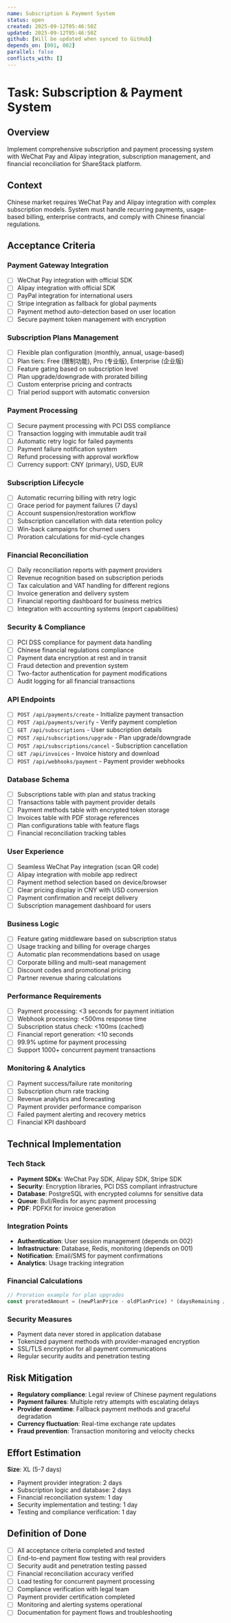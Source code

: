 ```yaml
---
name: Subscription & Payment System
status: open
created: 2025-09-12T05:46:50Z
updated: 2025-09-12T05:46:50Z
github: [Will be updated when synced to GitHub]
depends_on: [001, 002]
parallel: false
conflicts_with: []
---
```


# Task: Subscription & Payment System

## Overview
Implement comprehensive subscription and payment processing system with WeChat Pay and Alipay integration, subscription management, and financial reconciliation for ShareStack platform.

## Context
Chinese market requires WeChat Pay and Alipay integration with complex subscription models. System must handle recurring payments, usage-based billing, enterprise contracts, and comply with Chinese financial regulations.

## Acceptance Criteria

### Payment Gateway Integration
- [ ] WeChat Pay integration with official SDK
- [ ] Alipay integration with official SDK
- [ ] PayPal integration for international users
- [ ] Stripe integration as fallback for global payments
- [ ] Payment method auto-detection based on user location
- [ ] Secure payment token management with encryption

### Subscription Plans Management
- [ ] Flexible plan configuration (monthly, annual, usage-based)
- [ ] Plan tiers: Free (限制功能), Pro (专业版), Enterprise (企业版)
- [ ] Feature gating based on subscription level
- [ ] Plan upgrade/downgrade with prorated billing
- [ ] Custom enterprise pricing and contracts
- [ ] Trial period support with automatic conversion

### Payment Processing
- [ ] Secure payment processing with PCI DSS compliance
- [ ] Transaction logging with immutable audit trail
- [ ] Automatic retry logic for failed payments
- [ ] Payment failure notification system
- [ ] Refund processing with approval workflow
- [ ] Currency support: CNY (primary), USD, EUR

### Subscription Lifecycle
- [ ] Automatic recurring billing with retry logic
- [ ] Grace period for payment failures (7 days)
- [ ] Account suspension/restoration workflow
- [ ] Subscription cancellation with data retention policy
- [ ] Win-back campaigns for churned users
- [ ] Proration calculations for mid-cycle changes

### Financial Reconciliation
- [ ] Daily reconciliation reports with payment providers
- [ ] Revenue recognition based on subscription periods
- [ ] Tax calculation and VAT handling for different regions
- [ ] Invoice generation and delivery system
- [ ] Financial reporting dashboard for business metrics
- [ ] Integration with accounting systems (export capabilities)

### Security & Compliance
- [ ] PCI DSS compliance for payment data handling
- [ ] Chinese financial regulations compliance
- [ ] Payment data encryption at rest and in transit
- [ ] Fraud detection and prevention system
- [ ] Two-factor authentication for payment modifications
- [ ] Audit logging for all financial transactions

### API Endpoints
- [ ] `POST /api/payments/create` - Initialize payment transaction
- [ ] `POST /api/payments/verify` - Verify payment completion
- [ ] `GET /api/subscriptions` - User subscription details
- [ ] `POST /api/subscriptions/upgrade` - Plan upgrade/downgrade
- [ ] `POST /api/subscriptions/cancel` - Subscription cancellation
- [ ] `GET /api/invoices` - Invoice history and download
- [ ] `POST /api/webhooks/payment` - Payment provider webhooks

### Database Schema
- [ ] Subscriptions table with plan and status tracking
- [ ] Transactions table with payment provider details
- [ ] Payment methods table with encrypted token storage
- [ ] Invoices table with PDF storage references
- [ ] Plan configurations table with feature flags
- [ ] Financial reconciliation tracking tables

### User Experience
- [ ] Seamless WeChat Pay integration (scan QR code)
- [ ] Alipay integration with mobile app redirect
- [ ] Payment method selection based on device/browser
- [ ] Clear pricing display in CNY with USD conversion
- [ ] Payment confirmation and receipt delivery
- [ ] Subscription management dashboard for users

### Business Logic
- [ ] Feature gating middleware based on subscription status
- [ ] Usage tracking and billing for overage charges
- [ ] Automatic plan recommendations based on usage
- [ ] Corporate billing and multi-seat management
- [ ] Discount codes and promotional pricing
- [ ] Partner revenue sharing calculations

### Performance Requirements
- [ ] Payment processing: <3 seconds for payment initiation
- [ ] Webhook processing: <500ms response time
- [ ] Subscription status check: <100ms (cached)
- [ ] Financial report generation: <10 seconds
- [ ] 99.9% uptime for payment processing
- [ ] Support 1000+ concurrent payment transactions

### Monitoring & Analytics
- [ ] Payment success/failure rate monitoring
- [ ] Subscription churn rate tracking
- [ ] Revenue analytics and forecasting
- [ ] Payment provider performance comparison
- [ ] Failed payment alerting and recovery metrics
- [ ] Financial KPI dashboard

## Technical Implementation

### Tech Stack
- **Payment SDKs**: WeChat Pay SDK, Alipay SDK, Stripe SDK
- **Security**: Encryption libraries, PCI DSS compliant infrastructure
- **Database**: PostgreSQL with encrypted columns for sensitive data
- **Queue**: Bull/Redis for async payment processing
- **PDF**: PDFKit for invoice generation

### Integration Points
- **Authentication**: User session management (depends on 002)
- **Infrastructure**: Database, Redis, monitoring (depends on 001)
- **Notification**: Email/SMS for payment confirmations
- **Analytics**: Usage tracking integration

### Financial Calculations
```javascript
// Proration example for plan upgrades
const proratedAmount = (newPlanPrice - oldPlanPrice) * (daysRemaining / totalDaysInPeriod);
```

### Security Measures
- Payment data never stored in application database
- Tokenized payment methods with provider-managed encryption
- SSL/TLS encryption for all payment communications
- Regular security audits and penetration testing

## Risk Mitigation
- **Regulatory compliance**: Legal review of Chinese payment regulations
- **Payment failures**: Multiple retry attempts with escalating delays
- **Provider downtime**: Fallback payment methods and graceful degradation
- **Currency fluctuation**: Real-time exchange rate updates
- **Fraud prevention**: Transaction monitoring and velocity checks

## Effort Estimation
**Size**: XL (5-7 days)
- Payment provider integration: 2 days
- Subscription logic and database: 2 days
- Financial reconciliation system: 1 day
- Security implementation and testing: 1 day
- Testing and compliance verification: 1 day

## Definition of Done
- [ ] All acceptance criteria completed and tested
- [ ] End-to-end payment flow testing with real providers
- [ ] Security audit and penetration testing passed
- [ ] Financial reconciliation accuracy verified
- [ ] Load testing for concurrent payment processing
- [ ] Compliance verification with legal team
- [ ] Payment provider certification completed
- [ ] Monitoring and alerting systems operational
- [ ] Documentation for payment flows and troubleshooting